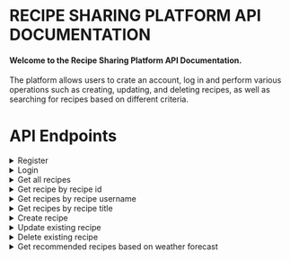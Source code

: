 # RECIPE SHARING PLATFORM API DOCUMENTATION

#### Welcome to the Recipe Sharing Platform API Documentation.

The platform allows users to crate an account, log in and perform various operations such as creating, updating, and deleting recipes, as well as searching for recipes based on different criteria.


# API Endpoints

<details> 
<summary>Register</summary>

Used to register new user.

**URL** : `/api/authentication/register`

**Method** : `POST`

**Data example**

```json
{
  "email":"example@email.com",
  "password":"ExamplePassword",
  "username":"John"
}
```

**Authentication required** : NO

###  Success Response

**Code** : `200 OK`

### Error Response

**Condition** : If user with the same username already exists.

**Code** : `409 Conflict`

**Content** :

```
"There is already accounted registered on this username."
```

**Condition** : If user with the same email already exists.

**Code** : `409 Conflict`

**Content** :

```
"There is already accounted registered on this email."
```
</details>

<details> 
<summary>Login</summary>

Used to user login.

**URL** : `/api/authentication/login`

**Method** : `POST`

**Data example**

```json
{
  "username":"John",
  "password":"ExamplePassword"
}
```

**Authentication required** : NO

###  Success Response

**Code** : `200 OK`

**Content example**

```json
{
  "accessToken": "eyJhbGciOiJIUzI1NiJ9.eyJzdWIiOiJKb2huIiwiaWF0IjoxNjg2NjcwMzY3LCJleHAiOjE2ODY2NzA5Njd9.pUZyuLhyMwjTR1E0kiBUYN-GwL4DuhcCgOrc4rS569Y"
}
```

### Error Response

**Condition** : If user is using wrong username and password combination.

**Code** : `400 Bad request`

**Content** :

```
"Wrong credentials. Try again."
```
</details>


<details> 
<summary> Get all recipes</summary>

Used to collect all recipes.

**URL** : `/api/recipes/`

**Method** : `GET`

**Parameters** : 
>`None`

**Authentication required** : YES

###  Success Response

**Code** : `200 OK`

### Error Response

**Condition** : If user is not authorized.

**Code** : `401 Unauthorized`

**Content** :

```
"You need to be logged in to perform this action"
```
</details>

<details> 
<summary> Get recipe by recipe id</summary>

Used to fetch recipe with specific recipe id.

**URL** : `/api/recipes/{recipe_id}`

**Method** : `GET`

**Parameters** :

| name      | type     | data type | description                           |
|-----------|----------|-----------|---------------------------------------|
| recipe_id | required | Long      | The specific recipe unique identifier |



**Authentication required** : YES

###  Success Response

**Code** : `200 OK`

### Error Response

**Condition** : If user is not authorized.

**Code** : `401 Unauthorized`

**Content** :

```
"You need to be logged in to perform this action"
```
</details>

<details> 
<summary> Get recipes by recipe username</summary>

Used to collect all recipes created by specific user.

**URL** : `/api/recipes/users/search`

**Method** : `GET`

**Parameters** :

| name     | type     | data type | description                               |
|----------|----------|-----------|-------------------------------------------|
| username | required | String    | Match or partial match of unique username |


**Example request** : `/api/recipes/users/search?username=John`

**Authentication required** : YES

###  Success Response

**Code** : `200 OK`

### Error Response

**Condition** : If user is not authorized.

**Code** : `401 Unauthorized`

**Content** :

```
"You need to be logged in to perform this action"
```
</details>

<details> 
<summary> Get recipes by recipe title</summary>

Used to collect all recipes with specific title.

**URL** : `/api/recipes/search/`

**Method** : `GET`

**Parameters** :

| name  | type     | data type | description                            |
|-------|----------|-----------|----------------------------------------|
| title | required | String    | Match or partial match of recipe title |


**Example request** : `/api/recipes/search?title=Pizza`

**Authentication required** : YES

###  Success Response

**Code** : `200 OK`

### Error Response

**Condition** : If user is not authorized.

**Code** : `401 Unauthorized`

**Content** :

```
"You need to be logged in to perform this action"
```
</details>

<details> 
<summary> Create recipe</summary>

Used for creating new recipes

**URL** : `/api/recipes/`

**Method** : `POST`

**Data example**

```json

{
  "description":"Pizza Margherita is a typical Neapolitan pizza, made with San Marzano tomatoes and mozzarella cheese.",
  "instructions":"Preheat oven to 200C. Prepare all ingredients for the margherita pizza.On a floured surface, roll the dough into the desired shape. Top it off with pizza sauce, pieces of fresh mozzarella.Bake pizza for about 14 minutes or until the crust is lightly browned and the cheese is golden.Remove pizza from the oven.",
  "servings": 4,
  "title": "Pizza margherita",
  "ingredients": [
    {
      "type":"pizza dough",
      "unit":"PC",
      "value":1
    },
    {
      "type":"pizza sauce",
      "unit":"ML",
      "value":200
    },
    {
      "type":"sliced mozarella",
      "unit":"G",
      "value":200
    }
  ]

}

```

**Authentication required** : YES

###  Success Response

**Code** : `200 OK`


### Error Response

**Condition** : If user is not authorized.

**Code** : `401 Unauthorized`

**Content** :

```
"You need to be logged in to perform this action"
```

**Condition** : If user choose wrong ingredient unit.

**Code** : `400 Bad Request`

**Content** :

```
"Invalid value provided for Units. Accepted values are: TSP, PC, G, PINCH, TBSP, KG, ML, L."
```

**Condition** : If user will does not fill required fields.

**Code** : `400 Bad Request`

**Content** :

```
"Ensure that fields are not empty!"
```
</details>

<details> 
<summary>Update existing recipe </summary>

Used to update recipe with specific recipe identifier.

**URL** : `/api/recipes/{recipe_id}`

**Method** : `PUT`

**Parameters** :

| name      | type     | data type   | description                           |
|-----------|----------|-------------|---------------------------------------|
| recipe_id | required | Long        | The specific recipe unique identifier |

**Data example**

```json

{
  "description":"Pizza Margherita is a typical Neapolitan pizza, made with San Marzano tomatoes and mozzarella cheese.",
  "instructions":"Preheat oven to 200C. Prepare all ingredients for the margherita pizza.On a floured surface, roll the dough into the desired shape. Top it off with pizza sauce, pieces of fresh mozzarella.Bake pizza for about 14 minutes or until the crust is lightly browned and the cheese is golden.Remove pizza from the oven.",
  "servings": 8,
  "title": "Pizza margherita",
  "ingredients": [
    {
      "type":"pizza dough",
      "unit":"PC",
      "value":1
    },
    {
      "type":"pizza sauce",
      "unit":"ML",
      "value":200
    },
    {
      "type":"sliced mozarella",
      "unit":"G",
      "value":400
    }
  ]

}

```


**Authentication required** : YES

###  Success Response

**Code** : `200 OK`

### Error Response

**Condition** : If user is not authorized.

**Code** : `401 Unauthorized`

**Content** :

```
"You need to be logged in to perform this action"
```

**Condition** : If user wants to update recipe that does not exists.

**Code** : `400 Bad request`

**Content** :

```
"There is no recipe with given id."
```

**Condition** : If user choose wrong ingredient unit.

**Code** : `400 Bad Request`

**Content** :

```
"Invalid value provided for Units. Accepted values are: TSP, PC, G, PINCH, TBSP, KG, ML, L."
```

**Condition** : If user will does not fill required fields.

**Code** : `400 Bad Request`

**Content** :

```
"Ensure that fields are not empty!"
```
</details>

<details> 
<summary>Delete existing recipe </summary>

Used to delete recipe with specific recipe identifier.

**URL** : `/api/recipes/{recipe_id}`

**Method** : `DELETE`

**Parameters** :

| name      | type     | data type | description                           |
|-----------|----------|-----------|---------------------------------------|
| recipe_id | required | Long      | The specific recipe unique identifier |



**Authentication required** : YES

###  Success Response

**Code** : `200 OK`

### Error Response

**Condition** : If user is not authorized.

**Code** : `401 Unauthorized`

**Content** :

```
"You need to be logged in to perform this action"
```
</details>

<details> 
<summary> Get recommended recipes based on weather forecast</summary>

Used to collect recipes based on weather forecast. 
Returns recipes that are not using frozen ingredients if outside temperature is lower than 5C or returns recipes that do not require baking if outside temperature is higher than 20C.

**URL** : `/api/recipes/recommended`

**Method** : `GET`

**Parameters** :

| name        | type     | data type | description                |
|-------------|----------|-----------|----------------------------|
| temperature | required | int       | Temperature chosen by user |



**Authentication required** : YES

###  Success Response

**Code** : `200 OK`

### Error Response

**Condition** : If user is not authorized.

**Code** : `401 Unauthorized`

**Content** :

```
"You need to be logged in to perform this action"
```
</details>